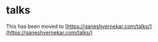 # talks

This has been moved to [https://ganeshvernekar.com/talks/](https://ganeshvernekar.com/talks/)
